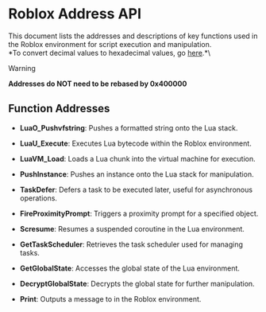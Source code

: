 # Roblox Address API

This document lists the addresses and descriptions of key functions used in the Roblox environment for script execution and manipulation.\
*To convert decimal values to hexadecimal values, go [here](https://www.rapidtables.com/convert/number/decimal-to-hex.html?).*\

> [!WARNING]  
> **Addresses do NOT need to be rebased by 0x400000**

## Function Addresses

- **LuaO_Pushvfstring**: Pushes a formatted string onto the Lua stack.
  
- **LuaU_Execute**: Executes Lua bytecode within the Roblox environment.

- **LuaVM_Load**: Loads a Lua chunk into the virtual machine for execution.

- **PushInstance**: Pushes an instance onto the Lua stack for manipulation.

- **TaskDefer**: Defers a task to be executed later, useful for asynchronous operations.

- **FireProximityPrompt**: Triggers a proximity prompt for a specified object.

- **Scresume**: Resumes a suspended coroutine in the Lua environment.

- **GetTaskScheduler**: Retrieves the task scheduler used for managing tasks.

- **GetGlobalState**: Accesses the global state of the Lua environment.

- **DecryptGlobalState**: Decrypts the global state for further manipulation.

- **Print**: Outputs a message to in the Roblox environment.
